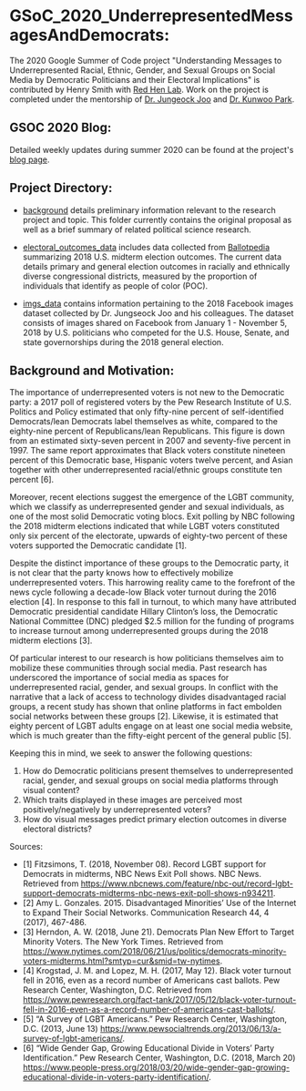 # GSoC_2020_UnderrepresentedMessagesAndDemocrats:

  The 2020 Google Summer of Code project "Understanding Messages to Underrepresented Racial, Ethnic, Gender, and Sexual Groups on Social Media by Democratic Politicians and their Electoral Implications" is contributed by Henry Smith with [Red Hen Lab](http://www.redhenlab.org/). Work on the project is completed under the mentorship of [Dr. Jungeock Joo](http://home.jsjoo.com/) and [Dr. Kunwoo Park](http://kunwpark.kr/).

## GSOC 2020 Blog:

Detailed weekly updates during summer 2020 can be found at the project's [blog page](https://smithhenryd.github.io/UnderrepresentedMessagesAndDemocrats.github.io/).

## Project Directory:

- [background](https://github.com/smithhenryd/GSoC_2020_UnderrepresentedMessagesAndDemocrats-/tree/master/background) details preliminary information relevant to the research project and topic. This folder currently contains the original proposal as well as a brief summary of related political science research.

- [electoral_outcomes_data](https://github.com/smithhenryd/GSoC_2020_UnderrepresentedMessagesAndDemocrats-/tree/master/electoral_outcomes_data) includes data collected from [Ballotpedia](https://ballotpedia.org/Election_results,_2018) summarizing 2018 U.S. midterm election outcomes. The current data details primary and general election outcomes in racially and ethnically diverse congressional districts, measured by the proportion of individuals that identify as people of color (POC).

- [imgs_data](https://github.com/smithhenryd/GSoC_2020_UnderrepresentedMessagesAndDemocrats-/tree/master/imgs_data) contains information pertaining to the 2018 Facebook images dataset collected by Dr. Jungseock Joo and his colleagues. The dataset consists of images shared on Facebook from January 1 - November 5, 2018 by U.S. politicians who competed for the U.S. House, Senate, and state governorships during the 2018 general election.


## Background and Motivation:

  The importance of underrepresented voters is not new to the Democratic party: a 2017 poll of registered voters by the Pew Research Institute of U.S. Politics and Policy estimated that only fifty-nine percent of self-identified Democrats/lean Democrats label themselves as white, compared to the eighty-nine percent of Republicans/lean Republicans. This figure is down from an estimated sixty-seven percent in 2007 and seventy-five percent in 1997. The same report approximates that Black voters constitute nineteen percent of this Democratic base, Hispanic voters twelve percent, and Asian together with other underrepresented racial/ethnic groups constitute ten percent [6]. 

  Moreover, recent elections suggest the emergence of the LGBT community, which we classify as underrepresented gender and sexual individuals, as one of the most solid Democratic voting blocs. Exit polling by NBC following the 2018 midterm elections indicated that while LGBT voters constituted only six percent of the electorate, upwards of eighty-two percent of these voters supported the Democratic candidate [1]. 
  
  Despite the distinct importance of these groups to the Democratic party, it is not clear that the party knows how to effectively mobilize underrepresented voters. This harrowing reality came to the forefront of the news cycle following a decade-low Black voter turnout during the 2016 election [4]. In response to this fall in turnout, to which many have attributed Democratic presidential candidate Hillary Clinton’s loss, the Democratic National Committee (DNC) pledged $2.5 million for the funding of programs to increase turnout among underrepresented groups during the 2018 midterm elections [3].

  Of particular interest to our research is how politicians themselves aim to mobilize these communities through social media. Past research has underscored the importance of social media as spaces for underrepresented racial, gender, and sexual groups. In conflict with the narrative that a lack of access to technology divides disadvantaged racial groups, a recent study has shown that online platforms in fact embolden social networks between these groups [2]. Likewise, it is estimated that eighty percent of LGBT adults engage on at least one social media website, which is much greater than the fifty-eight percent of the general public [5]. 
  
  Keeping this in mind, we seek to answer the following questions:
1. How do Democratic politicians present themselves to underrepresented racial, gender, and sexual groups on social media platforms through visual content?
2. Which traits displayed in these images are perceived most positively/negatively by underrepresented voters? 
3. How do visual messages predict primary election outcomes in diverse electoral districts?


Sources:

+ [1] Fitzsimons, T. (2018, November 08). Record LGBT support for Democrats in midterms, NBC News Exit Poll shows. NBC News. Retrieved from https://www.nbcnews.com/feature/nbc-out/record-lgbt-support-democrats-midterms-nbc-news-exit-poll-shows-n934211.
+ [2] Amy L. Gonzales. 2015. Disadvantaged Minorities’ Use of the Internet to Expand Their Social Networks. Communication Research 44, 4 (2017), 467-486.
+ [3] Herndon, A. W. (2018, June 21). Democrats Plan New Effort to Target Minority Voters. The New York Times. Retrieved from https://www.nytimes.com/2018/06/21/us/politics/democrats-minority-voters-midterms.html?smtyp=cur&smid=tw-nytimes.
+ [4] Krogstad, J. M.  and Lopez, M. H. (2017, May 12). Black voter turnout fell in 2016, even as a record number of Americans cast ballots. Pew Research Center, Washington, D.C. Retrieved from https://www.pewresearch.org/fact-tank/2017/05/12/black-voter-turnout-fell-in-2016-even-as-a-record-number-of-americans-cast-ballots/.
+ [5] “A Survey of LGBT Americans.” Pew Research Center, Washington, D.C. (2013, June 13) https://www.pewsocialtrends.org/2013/06/13/a-survey-of-lgbt-americans/.
+ [6] “Wide Gender Gap, Growing Educational Divide in Voters’ Party Identification.” Pew Research Center, Washington, D.C. (2018, March 20) https://www.people-press.org/2018/03/20/wide-gender-gap-growing-educational-divide-in-voters-party-identification/. 
